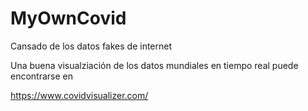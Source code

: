 # MyOwnCovid
Cansado de los datos fakes de internet


Una buena visualziación de los datos mundiales en tiempo real puede encontrarse en

https://www.covidvisualizer.com/
